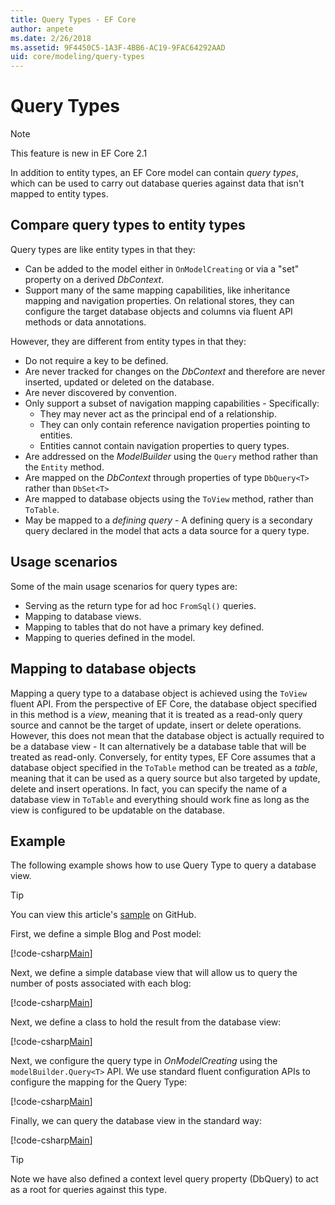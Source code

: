 ```yaml
---
title: Query Types - EF Core
author: anpete
ms.date: 2/26/2018
ms.assetid: 9F4450C5-1A3F-4BB6-AC19-9FAC64292AAD
uid: core/modeling/query-types
---
```

# Query Types
> [!NOTE]
> This feature is new in EF Core 2.1

In addition to entity types, an EF Core model can contain _query types_, which can be used to carry out database queries against data that isn't mapped to entity types.

## Compare query types to entity types

Query types are like entity types in that they:

- Can be added to the model either in `OnModelCreating` or via a "set" property on a derived _DbContext_.
- Support many of the same mapping capabilities, like inheritance mapping and navigation properties. On relational stores, they can configure the target database objects and columns via fluent API methods or data annotations.

However, they are different from entity types in that they:

- Do not require a key to be defined.
- Are never tracked for changes on the _DbContext_ and therefore are never inserted, updated or deleted on the database.
- Are never discovered by convention.
- Only support a subset of navigation mapping capabilities - Specifically:
  - They may never act as the principal end of a relationship.
  - They can only contain reference navigation properties pointing to entities.
  - Entities cannot contain navigation properties to query types.
- Are addressed on the _ModelBuilder_ using the `Query` method rather than the `Entity` method.
- Are mapped on the _DbContext_ through properties of type `DbQuery<T>` rather than `DbSet<T>`
- Are mapped to database objects using the `ToView` method, rather than `ToTable`.
- May be mapped to a _defining query_ - A defining query is a secondary query declared in the model that acts a data source for a query type.

## Usage scenarios

Some of the main usage scenarios for query types are:

- Serving as the return type for ad hoc `FromSql()` queries.
- Mapping to database views.
- Mapping to tables that do not have a primary key defined.
- Mapping to queries defined in the model.

## Mapping to database objects

Mapping a query type to a database object is achieved using the `ToView` fluent API. From the perspective of EF Core, the database object specified in this method is a _view_, meaning that it is treated as a read-only query source and cannot be the target of update, insert or delete operations. However, this does not mean that the database object is actually required to be a database view - It can alternatively be a database table that will be treated as read-only. Conversely, for entity types, EF Core assumes that a database object specified in the `ToTable` method can be treated as a _table_, meaning that it can be used as a query source but also targeted by update, delete and insert operations. In fact, you can specify the name of a database view in `ToTable` and everything should work fine as long as the view is configured to be updatable on the database.

## Example

The following example shows how to use Query Type to query a database view.

> [!TIP]
> You can view this article's [sample](https://github.com/aspnet/EntityFrameworkCore/tree/master/samples/QueryTypes) on GitHub.

First, we define a simple Blog and Post model:

[!code-csharp[Main](../../../efcore-repo/samples/QueryTypes/Program.cs#Entities)]

Next, we define a simple database view that will allow us to query the number of posts associated with each blog:

[!code-csharp[Main](../../../efcore-repo/samples/QueryTypes/Program.cs#View)]

Next, we define a class to hold the result from the database view:

[!code-csharp[Main](../../../efcore-repo/samples/QueryTypes/Program.cs#QueryType)]

Next, we configure the query type in _OnModelCreating_ using the `modelBuilder.Query<T>` API.
We use standard fluent configuration APIs to configure the mapping for the Query Type:

[!code-csharp[Main](../../../efcore-repo/samples/QueryTypes/Program.cs#Configuration)]

Finally, we can query the database view in the standard way:

[!code-csharp[Main](../../../efcore-repo/samples/QueryTypes/Program.cs#Query)]

> [!TIP]
> Note we have also defined a context level query property (DbQuery) to act as a root for queries against this type.

